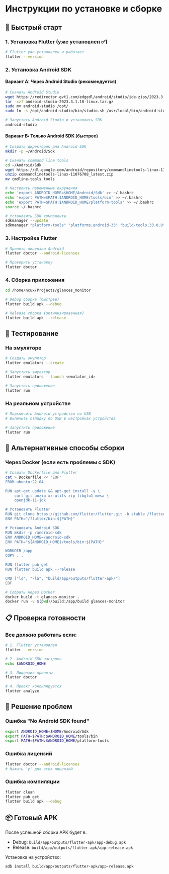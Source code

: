 # Инструкции по установке и сборке

## 🚀 Быстрый старт

### 1. Установка Flutter (уже установлен ✅)
```bash
# Flutter уже установлен и работает
flutter --version
```

### 2. Установка Android SDK

#### Вариант A: Через Android Studio (рекомендуется)
```bash
# Скачать Android Studio
wget https://redirector.gvt1.com/edgedl/android/studio/ide-zips/2023.3.1.18/android-studio-2023.3.1.18-linux.tar.gz
tar -xzf android-studio-2023.3.1.18-linux.tar.gz
sudo mv android-studio /opt/
sudo ln -s /opt/android-studio/bin/studio.sh /usr/local/bin/android-studio

# Запустить Android Studio и установить SDK
android-studio
```

#### Вариант B: Только Android SDK (быстрее)
```bash
# Создать директорию для Android SDK
mkdir -p ~/Android/Sdk

# Скачать command line tools
cd ~/Android/Sdk
wget https://dl.google.com/android/repository/commandlinetools-linux-11076708_latest.zip
unzip commandlinetools-linux-11076708_latest.zip
mv cmdline-tools tools

# Настроить переменные окружения
echo 'export ANDROID_HOME=$HOME/Android/Sdk' >> ~/.bashrc
echo 'export PATH=$PATH:$ANDROID_HOME/tools/bin' >> ~/.bashrc
echo 'export PATH=$PATH:$ANDROID_HOME/platform-tools' >> ~/.bashrc
source ~/.bashrc

# Установить SDK компоненты
sdkmanager --update
sdkmanager "platform-tools" "platforms;android-33" "build-tools;33.0.0"
```

### 3. Настройка Flutter
```bash
# Принять лицензии Android
flutter doctor --android-licenses

# Проверить установку
flutter doctor
```

### 4. Сборка приложения
```bash
cd /home/ncux/Projects/glances_monitor

# Debug сборка (быстрее)
flutter build apk --debug

# Release сборка (оптимизированная)
flutter build apk --release
```

## 📱 Тестирование

### На эмуляторе
```bash
# Создать эмулятор
flutter emulators --create

# Запустить эмулятор
flutter emulators --launch <emulator_id>

# Запустить приложение
flutter run
```

### На реальном устройстве
```bash
# Подключить Android устройство по USB
# Включить отладку по USB в настройках устройства

# Запустить приложение
flutter run
```

## 🔧 Альтернативные способы сборки

### Через Docker (если есть проблемы с SDK)
```bash
# Создать Dockerfile для Flutter
cat > Dockerfile << 'EOF'
FROM ubuntu:22.04

RUN apt-get update && apt-get install -y \
    curl git unzip xz-utils zip libglu1-mesa \
    openjdk-11-jdk

# Установить Flutter
RUN git clone https://github.com/flutter/flutter.git -b stable /flutter
ENV PATH="/flutter/bin:${PATH}"

# Установить Android SDK
RUN mkdir -p /android-sdk
ENV ANDROID_HOME=/android-sdk
ENV PATH="${ANDROID_HOME}/tools/bin:${PATH}"

WORKDIR /app
COPY . .

RUN flutter pub get
RUN flutter build apk --release

CMD ["ls", "-la", "build/app/outputs/flutter-apk/"]
EOF

# Собрать через Docker
docker build -t glances-monitor .
docker run -v $(pwd)/build:/app/build glances-monitor
```

## 📋 Проверка готовности

### Все должно работать если:
```bash
# 1. Flutter установлен
flutter --version

# 2. Android SDK настроен
echo $ANDROID_HOME

# 3. Лицензии приняты
flutter doctor

# 4. Проект компилируется
flutter analyze
```

## 🚨 Решение проблем

### Ошибка "No Android SDK found"
```bash
export ANDROID_HOME=$HOME/Android/Sdk
export PATH=$PATH:$ANDROID_HOME/tools/bin
export PATH=$PATH:$ANDROID_HOME/platform-tools
```

### Ошибка лицензий
```bash
flutter doctor --android-licenses
# Нажать 'y' для всех лицензий
```

### Ошибка компиляции
```bash
flutter clean
flutter pub get
flutter build apk --debug
```

## 📦 Готовый APK

После успешной сборки APK будет в:
- Debug: `build/app/outputs/flutter-apk/app-debug.apk`
- Release: `build/app/outputs/flutter-apk/app-release.apk`

Установка на устройство:
```bash
adb install build/app/outputs/flutter-apk/app-release.apk
```
